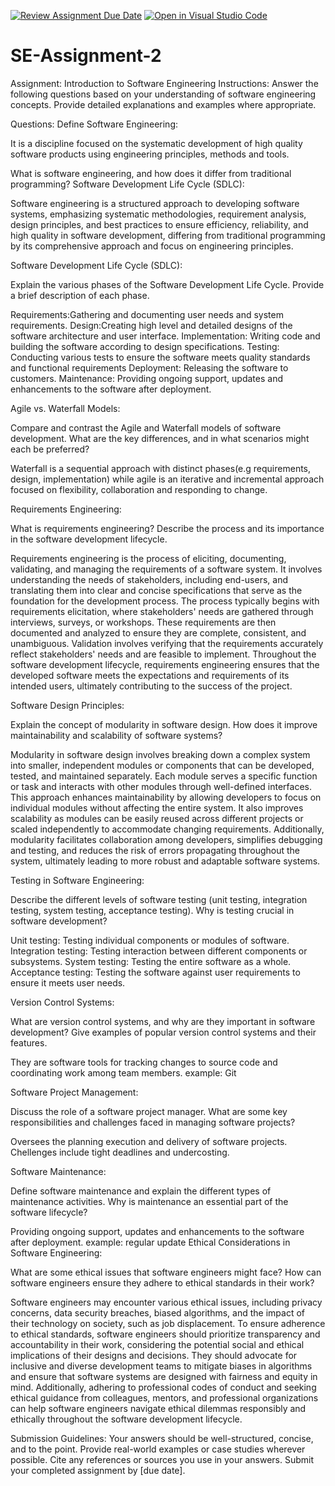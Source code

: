 [![Review Assignment Due Date](https://classroom.github.com/assets/deadline-readme-button-24ddc0f5d75046c5622901739e7c5dd533143b0c8e959d652212380cedb1ea36.svg)](https://classroom.github.com/a/-ucQIGTc)
[![Open in Visual Studio Code](https://classroom.github.com/assets/open-in-vscode-718a45dd9cf7e7f842a935f5ebbe5719a5e09af4491e668f4dbf3b35d5cca122.svg)](https://classroom.github.com/online_ide?assignment_repo_id=15252020&assignment_repo_type=AssignmentRepo)
# SE-Assignment-2
Assignment: Introduction to Software Engineering
Instructions:
Answer the following questions based on your understanding of software engineering concepts. Provide detailed explanations and examples where appropriate.

Questions:
Define Software Engineering:

It is a discipline focused on the systematic development of high quality software products using engineering principles, methods and tools.

What is software engineering, and how does it differ from traditional programming?
Software Development Life Cycle (SDLC):

Software engineering is a structured approach to developing software systems, emphasizing systematic methodologies, requirement analysis, design principles, and best practices to ensure efficiency, reliability, and high quality in software development, differing from traditional programming by its comprehensive approach and focus on engineering principles.

Software Development Life Cycle (SDLC):

Explain the various phases of the Software Development Life Cycle. Provide a brief description of each phase.

Requirements:Gathering and documenting user needs and system requirements.
Design:Creating high level and detailed designs of the software architecture and user interface.
Implementation: Writing code and building the software according to design specifications.
Testing: Conducting various tests to ensure the software meets quality standards and functional requirements
Deployment: Releasing the software to customers.
Maintenance: Providing ongoing support, updates and enhancements to the software after deployment.

Agile vs. Waterfall Models:

Compare and contrast the Agile and Waterfall models of software development. What are the key differences, and in what scenarios might each be preferred?

Waterfall is a sequential approach with distinct phases(e.g  requirements, design, implementation) while agile is an iterative and incremental approach focused on flexibility, collaboration and responding to change.

Requirements Engineering:

What is requirements engineering? Describe the process and its importance in the software development lifecycle.

Requirements engineering is the process of eliciting, documenting, validating, and managing the requirements of a software system. It involves understanding the needs of stakeholders, including end-users, and translating them into clear and concise specifications that serve as the foundation for the development process. The process typically begins with requirements elicitation, where stakeholders' needs are gathered through interviews, surveys, or workshops. These requirements are then documented and analyzed to ensure they are complete, consistent, and unambiguous. Validation involves verifying that the requirements accurately reflect stakeholders' needs and are feasible to implement. Throughout the software development lifecycle, requirements engineering ensures that the developed software meets the expectations and requirements of its intended users, ultimately contributing to the success of the project.

Software Design Principles:

Explain the concept of modularity in software design. How does it improve maintainability and scalability of software systems?

Modularity in software design involves breaking down a complex system into smaller, independent modules or components that can be developed, tested, and maintained separately. Each module serves a specific function or task and interacts with other modules through well-defined interfaces. This approach enhances maintainability by allowing developers to focus on individual modules without affecting the entire system. It also improves scalability as modules can be easily reused across different projects or scaled independently to accommodate changing requirements. Additionally, modularity facilitates collaboration among developers, simplifies debugging and testing, and reduces the risk of errors propagating throughout the system, ultimately leading to more robust and adaptable software systems.

Testing in Software Engineering:

Describe the different levels of software testing (unit testing, integration testing, system testing, acceptance testing). Why is testing crucial in software development?

Unit testing: Testing individual components or modules of software.
Integration testing: Testing interaction between different components or subsystems.
System testing: Testing the entire software as a whole.
Acceptance testing: Testing the software against user requirements to ensure it meets user needs.

Version Control Systems:

What are version control systems, and why are they important in software development? Give examples of popular version control systems and their features.

They are software tools for tracking changes to source code and coordinating work among team members. example: Git

Software Project Management:

Discuss the role of a software project manager. What are some key responsibilities and challenges faced in managing software projects?

Oversees the planning execution and delivery of software projects. Chellenges include tight deadlines and undercosting. 

Software Maintenance:

Define software maintenance and explain the different types of maintenance activities. Why is maintenance an essential part of the software lifecycle?

Providing ongoing support, updates and enhancements to the software after deployment. example: regular update
Ethical Considerations in Software Engineering:

What are some ethical issues that software engineers might face? How can software engineers ensure they adhere to ethical standards in their work?

Software engineers may encounter various ethical issues, including privacy concerns, data security breaches, biased algorithms, and the impact of their technology on society, such as job displacement. To ensure adherence to ethical standards, software engineers should prioritize transparency and accountability in their work, considering the potential social and ethical implications of their designs and decisions. They should advocate for inclusive and diverse development teams to mitigate biases in algorithms and ensure that software systems are designed with fairness and equity in mind. Additionally, adhering to professional codes of conduct and seeking ethical guidance from colleagues, mentors, and professional organizations can help software engineers navigate ethical dilemmas responsibly and ethically throughout the software development lifecycle.

Submission Guidelines:
Your answers should be well-structured, concise, and to the point.
Provide real-world examples or case studies wherever possible.
Cite any references or sources you use in your answers.
Submit your completed assignment by [due date].
